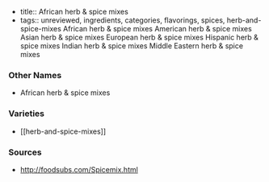 - title:: African herb & spice mixes
- tags:: unreviewed, ingredients, categories, flavorings, spices, herb-and-spice-mixes
African herb & spice mixes American herb & spice mixes Asian herb & spice mixes European herb & spice mixes Hispanic herb & spice mixes Indian herb & spice mixes Middle Eastern herb & spice mixes

### Other Names

* African herb & spice mixes

### Varieties

* [[herb-and-spice-mixes]]

### Sources
* http://foodsubs.com/Spicemix.html
